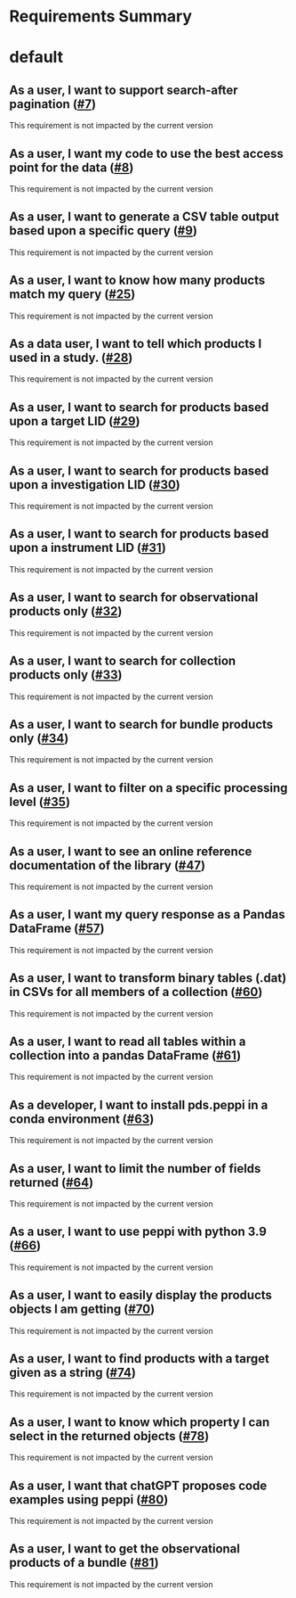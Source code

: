 
Requirements Summary
====================

# default

## As a user, I want to support search-after pagination ([#7](https://github.com/NASA-PDS/peppi/issues/7)) 


This requirement is not impacted by the current version
## As a user, I want my code to use the best access point for the data ([#8](https://github.com/NASA-PDS/peppi/issues/8)) 


This requirement is not impacted by the current version
## As a user, I want to generate a CSV table output based upon a specific query ([#9](https://github.com/NASA-PDS/peppi/issues/9)) 


This requirement is not impacted by the current version
## As a user, I want to know how many products match my query  ([#25](https://github.com/NASA-PDS/peppi/issues/25)) 


This requirement is not impacted by the current version
## As a data user, I want to tell which products I used in a study. ([#28](https://github.com/NASA-PDS/peppi/issues/28)) 


This requirement is not impacted by the current version
## As a user, I want to search for products based upon a target LID ([#29](https://github.com/NASA-PDS/peppi/issues/29)) 


This requirement is not impacted by the current version
## As a user, I want to search for products based upon a investigation LID ([#30](https://github.com/NASA-PDS/peppi/issues/30)) 


This requirement is not impacted by the current version
## As a user, I want to search for products based upon a instrument LID ([#31](https://github.com/NASA-PDS/peppi/issues/31)) 


This requirement is not impacted by the current version
## As a user, I want to search for observational products only ([#32](https://github.com/NASA-PDS/peppi/issues/32)) 


This requirement is not impacted by the current version
## As a user, I want to search for collection products only ([#33](https://github.com/NASA-PDS/peppi/issues/33)) 


This requirement is not impacted by the current version
## As a user, I want to search for bundle products only ([#34](https://github.com/NASA-PDS/peppi/issues/34)) 


This requirement is not impacted by the current version
## As a user, I want to filter on a specific processing level ([#35](https://github.com/NASA-PDS/peppi/issues/35)) 


This requirement is not impacted by the current version
## As a user, I want to see an online reference documentation of the library ([#47](https://github.com/NASA-PDS/peppi/issues/47)) 


This requirement is not impacted by the current version
## As a user, I want my query response as a Pandas DataFrame ([#57](https://github.com/NASA-PDS/peppi/issues/57)) 


This requirement is not impacted by the current version
## As a user, I want to transform binary tables (.dat) in CSVs for all members of a collection ([#60](https://github.com/NASA-PDS/peppi/issues/60)) 


This requirement is not impacted by the current version
## As a user, I want to read all tables within a collection into a pandas DataFrame ([#61](https://github.com/NASA-PDS/peppi/issues/61)) 


This requirement is not impacted by the current version
## As a developer, I want to install pds.peppi in a conda environment ([#63](https://github.com/NASA-PDS/peppi/issues/63)) 


This requirement is not impacted by the current version
## As a user, I want to limit the number of fields returned ([#64](https://github.com/NASA-PDS/peppi/issues/64)) 


This requirement is not impacted by the current version
## As a user, I want to use peppi with python 3.9  ([#66](https://github.com/NASA-PDS/peppi/issues/66)) 


This requirement is not impacted by the current version
## As a user, I want to easily display the products objects I am getting ([#70](https://github.com/NASA-PDS/peppi/issues/70)) 


This requirement is not impacted by the current version
## As a user, I want to find products with a target given as a string ([#74](https://github.com/NASA-PDS/peppi/issues/74)) 


This requirement is not impacted by the current version
## As a user, I want to know which property I can select in the returned objects ([#78](https://github.com/NASA-PDS/peppi/issues/78)) 


This requirement is not impacted by the current version
## As a user, I want that chatGPT proposes code examples using peppi ([#80](https://github.com/NASA-PDS/peppi/issues/80)) 


This requirement is not impacted by the current version
## As a user, I want to get the observational products of a bundle ([#81](https://github.com/NASA-PDS/peppi/issues/81)) 


This requirement is not impacted by the current version
